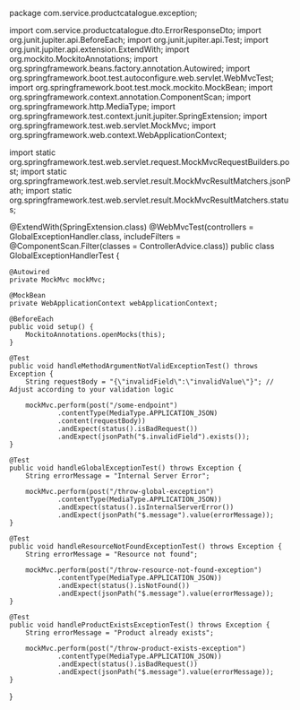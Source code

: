 package com.service.productcatalogue.exception;

import com.service.productcatalogue.dto.ErrorResponseDto;
import org.junit.jupiter.api.BeforeEach;
import org.junit.jupiter.api.Test;
import org.junit.jupiter.api.extension.ExtendWith;
import org.mockito.MockitoAnnotations;
import org.springframework.beans.factory.annotation.Autowired;
import org.springframework.boot.test.autoconfigure.web.servlet.WebMvcTest;
import org.springframework.boot.test.mock.mockito.MockBean;
import org.springframework.context.annotation.ComponentScan;
import org.springframework.http.MediaType;
import org.springframework.test.context.junit.jupiter.SpringExtension;
import org.springframework.test.web.servlet.MockMvc;
import org.springframework.web.context.WebApplicationContext;

import static org.springframework.test.web.servlet.request.MockMvcRequestBuilders.post;
import static org.springframework.test.web.servlet.result.MockMvcResultMatchers.jsonPath;
import static org.springframework.test.web.servlet.result.MockMvcResultMatchers.status;

@ExtendWith(SpringExtension.class)
@WebMvcTest(controllers = GlobalExceptionHandler.class, 
            includeFilters = @ComponentScan.Filter(classes = ControllerAdvice.class))
public class GlobalExceptionHandlerTest {

    @Autowired
    private MockMvc mockMvc;

    @MockBean
    private WebApplicationContext webApplicationContext;

    @BeforeEach
    public void setup() {
        MockitoAnnotations.openMocks(this);
    }

    @Test
    public void handleMethodArgumentNotValidExceptionTest() throws Exception {
        String requestBody = "{\"invalidField\":\"invalidValue\"}"; // Adjust according to your validation logic

        mockMvc.perform(post("/some-endpoint")
                .contentType(MediaType.APPLICATION_JSON)
                .content(requestBody))
                .andExpect(status().isBadRequest())
                .andExpect(jsonPath("$.invalidField").exists());
    }

    @Test
    public void handleGlobalExceptionTest() throws Exception {
        String errorMessage = "Internal Server Error";

        mockMvc.perform(post("/throw-global-exception")
                .contentType(MediaType.APPLICATION_JSON))
                .andExpect(status().isInternalServerError())
                .andExpect(jsonPath("$.message").value(errorMessage));
    }

    @Test
    public void handleResourceNotFoundExceptionTest() throws Exception {
        String errorMessage = "Resource not found";

        mockMvc.perform(post("/throw-resource-not-found-exception")
                .contentType(MediaType.APPLICATION_JSON))
                .andExpect(status().isNotFound())
                .andExpect(jsonPath("$.message").value(errorMessage));
    }

    @Test
    public void handleProductExistsExceptionTest() throws Exception {
        String errorMessage = "Product already exists";

        mockMvc.perform(post("/throw-product-exists-exception")
                .contentType(MediaType.APPLICATION_JSON))
                .andExpect(status().isBadRequest())
                .andExpect(jsonPath("$.message").value(errorMessage));
    }
}

